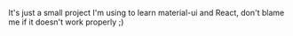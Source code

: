 It's just a small project I'm using to learn material-ui and React, don't blame me if it doesn't work properly ;)
